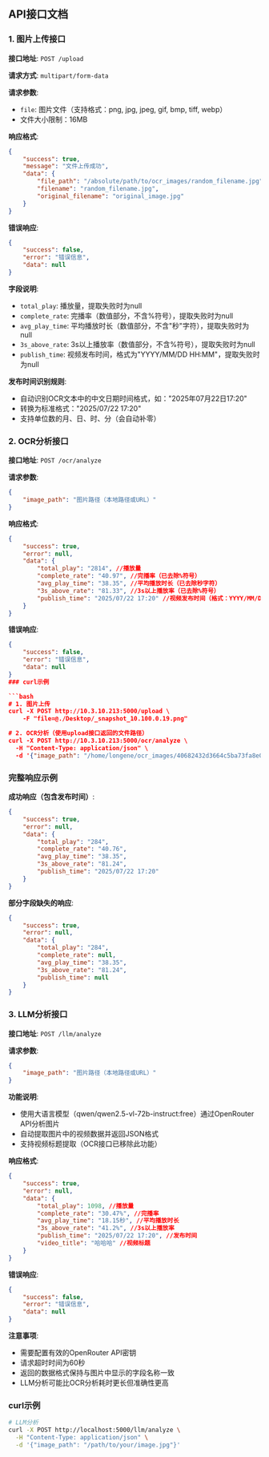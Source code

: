 ## API接口文档

### 1. 图片上传接口

**接口地址**: `POST /upload`

**请求方式**: `multipart/form-data`

**请求参数**:
- `file`: 图片文件（支持格式：png, jpg, jpeg, gif, bmp, tiff, webp）
- 文件大小限制：16MB

**响应格式**:
```json
{
    "success": true,
    "message": "文件上传成功",
    "data": {
        "file_path": "/absolute/path/to/ocr_images/random_filename.jpg",
        "filename": "random_filename.jpg",
        "original_filename": "original_image.jpg"
    }
}
```

**错误响应**:
```json
{
    "success": false,
    "error": "错误信息",
    "data": null
}
```

**字段说明**:
- `total_play`: 播放量，提取失败时为null
- `complete_rate`: 完播率（数值部分，不含%符号），提取失败时为null
- `avg_play_time`: 平均播放时长（数值部分，不含"秒"字符），提取失败时为null
- `3s_above_rate`: 3s以上播放率（数值部分，不含%符号），提取失败时为null
- `publish_time`: 视频发布时间，格式为"YYYY/MM/DD HH:MM"，提取失败时为null

**发布时间识别规则**:
- 自动识别OCR文本中的中文日期时间格式，如："2025年07月22日17:20"
- 转换为标准格式："2025/07/22 17:20"
- 支持单位数的月、日、时、分（会自动补零）

### 2. OCR分析接口

**接口地址**: `POST /ocr/analyze`

**请求参数**:
```json
{
    "image_path": "图片路径（本地路径或URL）"
}
```

**响应格式**:
```json
{
    "success": true,
    "error": null,
    "data": {
        "total_play": "2814", //播放量
        "complete_rate": "40.97", //完播率（已去除%符号）
        "avg_play_time": "38.35", //平均播放时长（已去除秒字符）
        "3s_above_rate": "81.33", //3s以上播放率（已去除%符号）
        "publish_time": "2025/07/22 17:20" //视频发布时间（格式：YYYY/MM/DD HH:MM）
    }
}
```

**错误响应**:
```json
{
    "success": false,
    "error": "错误信息",
    "data": null
}
### curl示例

```bash
# 1. 图片上传
curl -X POST http://10.3.10.213:5000/upload \
    -F "file=@./Desktop/_snapshot_10.100.0.19.png"

# 2. OCR分析（使用upload接口返回的文件路径）
curl -X POST http://10.3.10.213:5000/ocr/analyze \
  -H "Content-Type: application/json" \
  -d '{"image_path": "/home/longene/ocr_images/40682432d3664c5ba73fa8e03211c060.png"}'

```

### 完整响应示例

**成功响应（包含发布时间）**:
```json
{
    "success": true,
    "error": null,
    "data": {
        "total_play": "284",
        "complete_rate": "40.76",
        "avg_play_time": "38.35",
        "3s_above_rate": "81.24",
        "publish_time": "2025/07/22 17:20"
    }
}
```

**部分字段缺失的响应**:
```json
{
    "success": true,
    "error": null,
    "data": {
        "total_play": "284",
        "complete_rate": null,
        "avg_play_time": "38.35",
        "3s_above_rate": "81.24",
        "publish_time": null
    }
}
```

### 3. LLM分析接口

**接口地址**: `POST /llm/analyze`

**请求参数**:
```json
{
    "image_path": "图片路径（本地路径或URL）"
}
```

**功能说明**:
- 使用大语言模型（qwen/qwen2.5-vl-72b-instruct:free）通过OpenRouter API分析图片
- 自动提取图片中的视频数据并返回JSON格式
- 支持视频标题提取（OCR接口已移除此功能）

**响应格式**:
```json
{
    "success": true,
    "error": null,
    "data": {
        "total_play": 1098, //播放量
        "complete_rate": "30.47%", //完播率
        "avg_play_time": "18.15秒", //平均播放时长
        "3s_above_rate": "41.2%", //3s以上播放率
        "publish_time": "2025/07/22 17:20", //发布时间
        "video_title": "哈哈哈" //视频标题
    }
}
```

**错误响应**:
```json
{
    "success": false,
    "error": "错误信息",
    "data": null
}
```

**注意事项**:
- 需要配置有效的OpenRouter API密钥
- 请求超时时间为60秒
- 返回的数据格式保持与图片中显示的字段名称一致
- LLM分析可能比OCR分析耗时更长但准确性更高

### curl示例

```bash
# LLM分析
curl -X POST http://localhost:5000/llm/analyze \
  -H "Content-Type: application/json" \
  -d '{"image_path": "/path/to/your/image.jpg"}'
```


